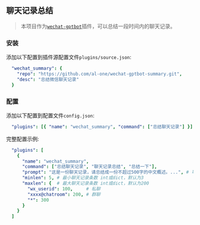 ## 聊天记录总结

> 本项目作为[`wechat-gptbot`](https://github.com/iuiaoin/wechat-gptbot)插件，可以总结一段时间内的聊天记录。

### 安装

添加以下配置到插件源配置文件`plugins/source.json`:
```yaml
  "wechat_summary": {
    "repo": "https://github.com/al-one/wechat-gptbot-summary.git",
    "desc": "总结微信聊天记录"
  }
```

### 配置

添加以下配置到配置文件`config.json`:
```yaml
  "plugins": [{ "name": "wechat_summary", "command": ["总结聊天记录"] }]
```

完整配置示例:
```yaml
  "plugins": [
    {
      "name": "wechat_summary",
      "command": ["总结聊天记录", "聊天记录总结", "总结一下"],
      "prompt": "这是一份聊天记录，请总结成一份不超过500字的中文概述。...", # 可选，string或dict
      "minlen": 5, # 最小聊天记录条数 int或dict，默认为3
      "maxlen": {  # 最大聊天记录条数 int或dict，默认为200
        "wx_userid": 100,     # 私聊
        "xxxx@chatroom": 200, # 群聊
        "*": 300
      }
    }
  ]
```
